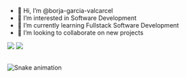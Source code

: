 - 👋 Hi, I’m @borja-garcia-valcarcel
- 👀 I’m interested in Software Development
- 🌱 I’m currently learning Fullstack Software Development
- 💞️ I’m looking to collaborate on new projects



<div> 
  <a href="https://www.linkedin.com/in/borja-valcarcel" target="_blank"><img src="https://img.shields.io/badge/-LinkedIn-%230077B5?style=for-the-badge&logo=linkedin&logoColor=white" target="_blank"></a> 
  <a href = "mailto: guess1bot1@gmail.com"><img src="https://img.shields.io/badge/-Gmail-%23333?style=for-the-badge&logo=gmail&logoColor=white" target="_blank"></a>
 </br>
</br>
 
  ![Snake animation](https://github.com/borja-garcia-valcarcel/borja-garcia-valcarcel/blob/output/github-contribution-grid-snake.svg)
 
</div>


<!---
borja-garcia-valcarcel/borja-garcia-valcarcel is a ✨ special ✨ repository because its `README.md` (this file) appears on your GitHub profile.
You can click the Preview link to take a look at your changes.
--->
